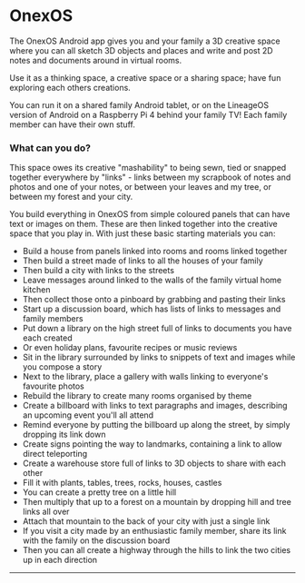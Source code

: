 
# OnexOS

The OnexOS Android app gives you and your family a 3D creative space where you can
all sketch 3D objects and places and write and post 2D notes and documents around in
virtual rooms.

Use it as a thinking space, a creative space or a sharing space; have fun exploring each
others creations.

You can run it on a shared family Android tablet, or on the LineageOS version of Android
on a Raspberry Pi 4 behind your family TV! Each family member can have their own stuff.

### What can you do?

This space owes its creative "mashability" to being sewn, tied or snapped together
everywhere by "links" - links between my scrapbook of notes and photos and one of your
notes, or between your leaves and my tree, or between my forest and your city.

You build everything in OnexOS from simple coloured panels that can have text or images
on them. These are then linked together into the creative space that you play in. With
just these basic starting materials you can:

 - Build a house from panels linked into rooms and rooms linked together
 - Then build a street made of links to all the houses of your family
 - Then build a city with links to the streets
 - Leave messages around linked to the walls of the family virtual home kitchen
 - Then collect those onto a pinboard by grabbing and pasting their links
 - Start up a discussion board, which has lists of links to messages and family members
 - Put down a library on the high street full of links to documents you have each created
 - Or even holiday plans, favourite recipes or music reviews
 - Sit in the library surrounded by links to snippets of text and images while you compose a story
 - Next to the library, place a gallery with walls linking to everyone's favourite photos
 - Rebuild the library to create many rooms organised by theme
 - Create a billboard with links to text paragraphs and images, describing an upcoming event you'll all attend
 - Remind everyone by putting the billboard up along the street, by simply dropping its link down
 - Create signs pointing the way to landmarks, containing a link to allow direct teleporting
 - Create a warehouse store full of links to 3D objects to share with each other
 - Fill it with plants, tables, trees, rocks, houses, castles
 - You can create a pretty tree on a little hill
 - Then multiply that up to a forest on a mountain by dropping hill and tree links all over
 - Attach that mountain to the back of your city with just a single link
 - If you visit a city made by an enthusiastic family member, share its link with the family on the discussion board
 - Then you can all create a highway through the hills to link the two cities up in each direction

____________________________________




